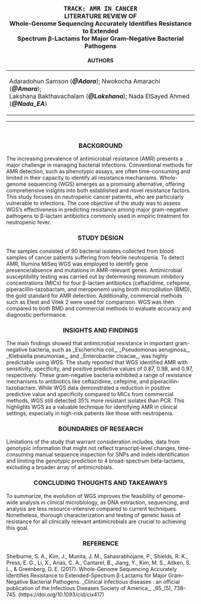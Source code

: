 <!--StartFragment-->

<h3 align="center">
<kbd>TRACK: AMR IN CANCER</kbd>
<br/>
LITERATURE REVIEW OF
<br/>
Whole-Genome Sequencing Accurately Identifies Resistance to Extended </br> 
Spectrum β-Lactams for Major Gram-Negative Bacterial Pathogens
</h3>

<h4 align="center">
AUTHORS
</h4> 
<div align="center">
<table><tr><td> 
  
Adaradohun Samson (***@Adara***); Nwokocha Amarachi (***@Amara***); </br>
Lakshana Bakthavachalam (***@Lakshana***); Nada ElSayed Ahmed (***@Nada\_EA***)

</td></tr></table>
</div>

***

<br/>
<h3 align="center">
BACKGROUND
</h3> 
The increasing prevalence of antimicrobial resistance (AMR) presents a major challenge in managing bacterial infections. Conventional methods for AMR detection, such as phenotypic assays, are often time-consuming and limited in their capacity to identify all resistance mechanisms. Whole-genome sequencing (WGS) emerges as a promising alternative, offering comprehensive insights into both established and novel resistance factors. This study focuses on neutropenic cancer patients, who are particularly vulnerable to infections. The core objective of the study was to assess WGS’s effectiveness in predicting resistance among major gram-negative pathogens to β-lactam antibiotics commonly used in empiric treatment for neutropenic fever.

<br/>
<h3 align="center">
STUDY DESIGN
</h3> 
The samples consisted of 90 bacterial isolates collected from blood samples of cancer patients suffering from febrile neutropenia. To detect AMR, Illumina MiSeq WGS was employed to identify gene presence/absence and mutations in AMR-relevant genes. Antimicrobial susceptibility testing was carried out by determining minimum inhibitory concentrations (MICs) for four β-lactam antibiotics (ceftazidime, cefepime, piperacillin-tazobactam, and meropenem) using broth microdilution (BMD), the gold standard for AMR detection. Additionally, commercial methods such as Etest and Vitek 2 were used for comparison. WGS was then compared to both BMD and commercial methods to evaluate accuracy and diagnostic performance.

<br/>
<h3 align="center">
INSIGHTS AND FINDINGS
</h3>
The main findings showed that antimicrobial resistance in important gram-negative bacteria, such as _Escherichia coli_, _Pseudomonas aeruginosa_, _Klebsiella pneumoniae_, and _Enterobacter cloacae_, was highly predictable using WGS. The study reported that WGS identified AMR with sensitivity, specificity, and positive predictive values of 0.87, 0.98, and 0.97, respectively. These gram-negative bacteria exhibited a range of resistance mechanisms to antibiotics like ceftazidime, cefepime, and piperacillin-tazobactam. While WGS data demonstrated a reduction in positive predictive value and specificity compared to MICs from commercial methods, WGS still detected 35% more resistant isolates than PCR. This highlights WGS as a valuable technique for identifying AMR in clinical settings, especially in high-risk patients like those with neutropenia.

<br/>
<h3 align="center">
BOUNDARIES OF RESEARCH
</h3>
Limitations of the study that warrant consideration includes, data from genotypic information that might not reflect transcript-level changes, time-consuming manual sequence inspection for SNPs and indels identification and limiting the genotypic prediction to 4 broad-spectrum beta-lactams, excluding a broader array of antimicrobials.

<br/>
<h3 align="center">
CONCLUDING THOUGHTS AND TAKEAWAYS
</h3>
To summarize, the evolution of WGS improves the feasibility of genome-wide analysis in clinical microbiology, as DNA extraction, sequencing, and analysis are less resource-intensive compared to current techniques. Nonetheless, thorough characterization and testing of genetic basis of resistance for all clinically relevant antimicrobials are crucial to achieving this goal.

<br/>
<h3 align="center">
REFERENCE
</h3>
Shelburne, S. A., Kim, J., Munita, J. M., Sahasrabhojane, P., Shields, R. K., Press, E. G., Li, X., Arias, C. A., Cantarel, B., Jiang, Y., Kim, M. S., Aitken, S. L., & Greenberg, D. E. (2017). Whole-Genome Sequencing Accurately Identifies Resistance to Extended-Spectrum β-Lactams for Major Gram-Negative Bacterial Pathogens. _Clinical infectious diseases : an official publication of the Infectious Diseases Society of America_, _65_(5), 738–745. (https://doi.org/10.1093/cid/cix417)


<!--EndFragment-->
